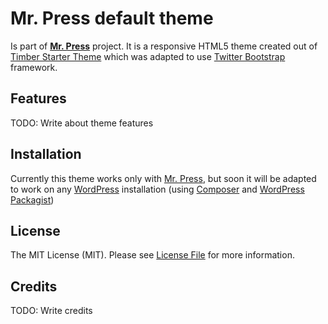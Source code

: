 # Mr. Press default theme

Is part of **[Mr. Press](https://github.com/salaros/mr-press)** project.
It is a responsive HTML5 theme created out of [Timber Starter Theme](https://github.com/timber/starter-theme) which was adapted to use [Twitter Bootstrap](http://getbootstrap.com/) framework.

## Features

TODO: Write about theme features

## Installation

Currently this theme works only with [Mr. Press](https://github.com/salaros/mr-press), but soon it will be adapted to work on any [WordPress](https://wordpress.org/) installation (using [Composer](https://getcomposer.org/) and [WordPress Packagist](https://wpackagist.org/))

## License

The MIT License (MIT). Please see [License File](LICENSE.md) for more information.

## Credits

TODO: Write credits
